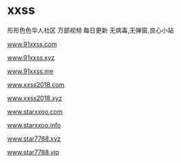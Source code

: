 # xxss
形形色色华人社区 万部视频  每日更新
无病毒,无弹窗,良心小站

 www.91xxss.com
 
 www.91xxss.xyz
 
 www.91xxss.me
 
 www.xxss2018.com
 
 www.xxss2018.xyz
 
 www.starxxoo.com
 
 www.starxxoo.info

 www.star7788.xyz
 
 www.star7788.vip
